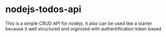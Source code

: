# nodejs-todos-api
This is a simple CRUD API for nodejs, it also can be used like a starter because it well structured and orginized with authentification token based
